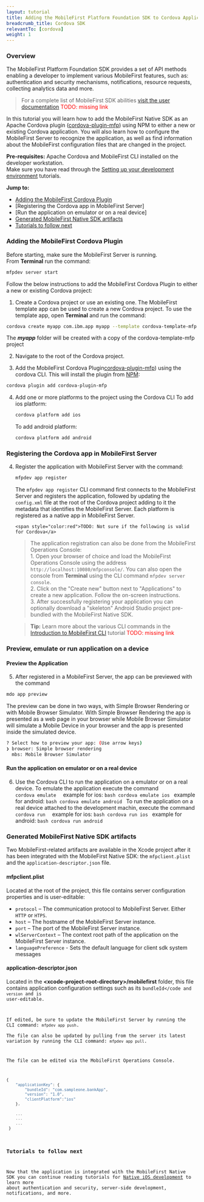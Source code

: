 ```yaml
---
layout: tutorial
title: Adding the MobileFirst Platform Foundation SDK to Cordova Applications
breadcrumb_title: Cordova SDK
relevantTo: [cordova]
weight: 1
---
```


### Overview
The MobileFirst Platform Foundation SDK provides a set of API methods enabling a developer to implement various MobileFirst features, such as: authentication and security mechanisms, notifications, resource requests, collecting analytics data and more.

> For a complete list of MobileFirst SDK abilities [visit the user documentation](#) <span style="color:red">TODO: missing link</a>

In this tutorial you will learn how to add the MobileFirst Native SDK as an Apache Cordova plugin ([cordova-plugin-mfp](https://www.npmjs.com/package/cordova-plugin-mfp)) using NPM to either a new or existing Cordova application. You will also learn how to configure the MobileFirst Server to recognize the application, as well as find information about the MobileFirst configuration files that are changed in the project.

**Pre-requisites:** Apache Cordova and MobileFirst CLI installed on the developer workstation.  
Make sure you have read through the [Setting up your development environment](../../setting-up-your-development-environment) tutorials.

**Jump to:**

- [Adding the MobileFirst Cordova Plugin](#adding-the-mobilefirst-native-sdk)
- [Registering the Cordova app in MobileFirst Server]
- [Run the application on emulator or on a real device]
- [Generated MobileFirst Native SDK artifacts](#generated-mobilefirst-native-sdk-artifacts)
- [Tutorials to follow next](#tutorials-to-follow-next)



### Adding the MobileFirst Cordova Plugin
Before starting, make sure the MobileFirst Server is running.  
From **Terminal** run the command:

```bash
mfpdev server start
```

Follow the below instructions to add the MobileFirst Cordova Plugin to either a new or existing Cordova project:

1. Create a Cordova project or use an existing one. The MobileFirst template app can be used to create a new Cordova project. To use the template app, open **Terminal**  and run the command:
```bash
cordova create myapp com.ibm.app myapp --template cordova-template-mfp
```
The ***myapp*** folder will be created with a copy of the cordova-template-mfp project

2. Navigate to the root of the Cordova project.

3. Add the MobileFirst Cordova Plugin[cordova-plugin-mfp](https://www.npmjs.com/package/cordova-plugin-mfp)) using the cordova CLI. This will install the plugin from [NPM](https://www.npmjs.com/package/cordova-plugin-mfp):
 ```bash
 cordova plugin add cordova-plugin-mfp
 ```

4. Add one or more platforms to the project using the Cordova CLI
    To add ios platform:
    ```bash
    cordova platform add ios
    ```
   To add android platform:
    ```bash
    cordova platform add android
    ```
### Registering the Cordova app in MobileFirst Server

4. Register the application with MobileFirst Server with the command: 
 
    ```bash
    mfpdev app register
    ```
    
    The <code>mfpdev app register</code> CLI command first connects to the MobileFirst Server and registers the application, followed by updating the <code>config.xml</code> file at the root of the Cordova project adding to it the metadata that identifies the MobileFirst Server. Each platform is registered as a native app in MobileFirst Server.
    
       <span style="color:red">TODO: Not sure if the following is valid for Cordova</a> 
    > The application registration can also be done from the MobileFirst Operations Console:    
        1. Open your browser of choice and load the MobileFirst Operations Console using the address  <code>http://localhost:10080/mfpconsole/</code>. You can also open the console from **Terminal** using the CLI command <code>mfpdev server console</code>.  
        2. Click on the "Create new" button next to "Applications" to create a new application. Follow the on-screen instructions.  
        3. After successfully registering your application you can optionally download a "skeleton" Android Studio project pre-bundled with the MobileFirst Native SDK.

    
    > <b>Tip:</b> Learn more about the various CLI commands in the [Introduction to MobileFirst CLI](#) tutorial <span style="color:red">TODO: missing link</a>
        
### Preview, emulate or run application on a device
#### Preview the Application
5. After registered in a MobileFirst Server, the app can be previewed with the command
```bash
mdo app preview
```
The preview can be done in two ways, with Simple Browser Rendering or with Mobile Browser Simulator. With Simple Browser Rendering the app is presented as a web page in your browser while Mobile Browser Simulator will simulate a Mobile Device in your browser and the app is presented inside the simulated device.
```bash
? Select how to preview your app: (Use arrow keys)
❯ browser: Simple browser rendering 
  mbs: Mobile Browser Simulator 
```
#### Run the application on emulator or on a real device

6. Use the Cordova CLI to run the application on a emulator or on a real device.
	To emulate the application execute the command <code> cordova emulate <platform> </code>
		example for ios:
		```bash
		cordova emulate ios
		```
		example for android:
		```bash
		cordova emulate android
		```
	To run the application on a real device attached to the development machin, execute the command <code> cordova run <platform> </code>
		example for ios:
		```bash
		cordova run ios
		```
		example for android:
		```bash
		cordova run android
		```

### Generated MobileFirst Native SDK artifacts
Two MobileFirst-related artifacts are available in the Xcode project after it has been integrated with the MobileFirst Native SDK: the <code>mfpclient.plist</code> and the <code>application-descriptor.json</code> file.

#### mfpclient.plist 
Located at the root of the project, this file contains server configuration properties and is user-editable:

- <code>protocol</code> – The communication protocol to MobileFirst Server. Either <code>HTTP</code> or <code>HTPS</code>.
- <code>host</code> – The hostname of the MobileFirst Server instance.
- <code>port</code> – The port of the MobileFirst Server instance.
- <code>wlServerContext</code> – The context root path of the application on the MobileFirst Server instance.
- <code>languagePreference</code> - Sets the default language for client sdk system messages

#### application-descriptor.json
Located in the **&lt;xcode-project-root-directory&gt;/mobilefirst** folder, this file contains application configuration settings such as its <code>bundleId</code and <code>version</code> and is user-editable.

If edited, be sure to update the MobileFirst Server by running the CLI command: <code>mfpdev app push</code>.  
The file can also be updated by pulling from the server its latest variation by running the CLI command: <code>mfpdev app pull</code>.

The file can be edited via the MobileFirst Operations Console.

```javascript
{
    "applicationKey": {
        "bundleId": "com.sampleone.bankApp",
        "version": "1.0",
        "clientPlatform":"ios"
    },
  
    ...
    ...
    ...
 }
 ```

### Tutorials to follow next
Now that the application is integrated with the MobileFirst Native SDK you can continue reading tutorials for [Native iOS development](../../ios-tutorials/) to learn more about authentication and security, server-side development, notifications, and more.
